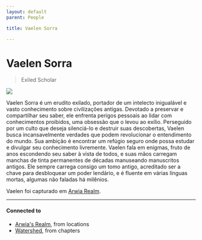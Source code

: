```yaml
---
layout: default
parent: People

title: Vaelen Sorra

---
```


# Vaelen Sorra

> Exiled Scholar

![](https://i.imgur.com/wfouHMY.png)

Vaelen Sorra é um erudito exilado, portador de um intelecto inigualável e vasto conhecimento sobre civilizações antigas.
Devotado a preservar e compartilhar seu saber, ele enfrenta perigos pessoais ao lidar com conhecimentos proibidos, uma obsessão que o levou ao exílio.
Perseguido por um culto que deseja silenciá-lo e destruir suas descobertas, Vaelen busca incansavelmente verdades que podem revolucionar o entendimento do mundo.
Sua ambição é encontrar um refúgio seguro onde possa estudar e divulgar seu conhecimento livremente.
Vaelen fala em enigmas, fruto de anos escondendo seu saber à vista de todos, e suas mãos carregam manchas de tinta permanentes de décadas manuseando manuscritos antigos.
Ele sempre carrega consigo um tomo antigo, acreditado ser a chave para desbloquear um poder lendário, e é fluente em várias línguas mortas, algumas não faladas há milênios.

Vaelen foi capturado em [Arwia Realm](../locations/ArwiaRealm.md).

---
#### Connected to

<!-- QueryToSerialize: LIST without ID "["+ title + "](https://terra-campaigns.github.io/"+ regexreplace(file.path, ".md", "") + ")" + ", from " + regexreplace(file.folder, "nibiru/", "") FROM ([[]]) OR outgoing([[]]) SORT file.folder DESC -->
<!-- SerializedQuery: LIST without ID "["+ title + "](https://terra-campaigns.github.io/"+ regexreplace(file.path, ".md", "") + ")" + ", from " + regexreplace(file.folder, "nibiru/", "") FROM ([[]]) OR outgoing([[]]) SORT file.folder DESC -->
- [Arwia's Realm](https://terra-campaigns.github.io/nibiru/locations/ArwiaRealm), from locations
- [Watershed](https://terra-campaigns.github.io/nibiru/chapters/Watershed), from chapters
<!-- SerializedQuery END -->
